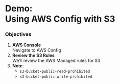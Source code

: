 # Demo:<br>Using AWS Config with S3


### Objectives
1. **AWS Console**<br>Navigate to AWS Config
2. **Review the S3 Rules**<br>We'll review the AWS Managed rules for S3
3. **Note**:
   - `s3-bucket-public-read-prohibited`
   - `s3-bucket-public-write-prohibited`


